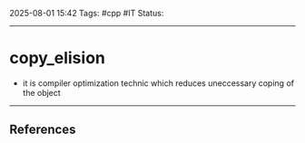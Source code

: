 
2025-08-01 15:42
Tags: #cpp #IT
Status:

---
# copy_elision
- it is compiler optimization technic which reduces uneccessary coping of the object

---
## References



